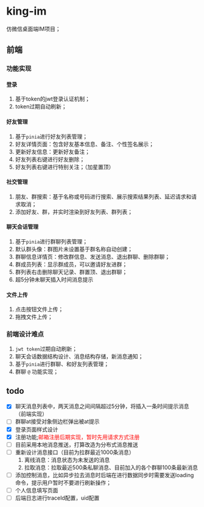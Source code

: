 # king-im

仿微信桌面端IM项目；



## 前端

### 功能实现

#### 登录
1. 基于token的jwt登录认证机制；
2. token过期自动刷新；

#### 好友管理

1. 基于`pinia`进行好友列表管理；
2. 好友详情页面：包含好友基本信息、备注、个性签名展示；
3. 更新好友信息：更新好友备注；
4. 好友列表右键进行好友删除；
5. 好友列表右键进行特别关注；（加星置顶）

#### 社交管理

1. 朋友、群搜索：基于名称或号码进行搜索、展示搜索结果列表、延迟请求和请求取消；
2. 添加好友、群，并实时渲染到好友列表、群列表；

#### 聊天会话管理

1. 基于`pinia`进行群聊列表管理；
2. 默认群头像：群图片未设置基于群名称自动创建；
3. 群聊信息详情页：修改群信息、发送消息、退出群聊、删除群聊；
4. 群成员列表：显示群成员，可以邀请好友进群；
5. 群列表右击删除聊天记录、群置顶、退出群聊；
6. 超5分钟未聊天插入时间消息提示

#### 文件上传

1. 点击按钮文件上传；
2. 拖拽文件上传；


### 前端设计难点

1. `jwt token`过期自动刷新；
2. 聊天会话数据结构设计、消息结构存储，新消息通知；
3. 基于`pinia`进行群聊、和好友列表管理；
4. 群聊 `@` 功能实现；


## todo
- [x] 聊天消息列表中，两天消息之间间隔超过5分钟，将插入一条时间提示消息（前端实现）
- [ ] 群聊at接受对象侧边栏弹出被at提示
- [x] 登录页面样式设计
- [x] 注册功能;<span style="color: red;">邮箱注册后期实现，暂时先用请求方式注册</span>
- [ ] 目前采用本地消息推送，打算改造为分布式消息推送
- [ ] 重新设计消息接口（目前为拉群最近1000条消息）
   1. 离线消息：消息状态为未发送的消息
   2. 拉取消息：拉取最近500条私聊消息、目前加入的各个群聊100条最新消息
- [ ] 添加控制消息，比如异步拉去消息时后端在进行数据同步时需要发送loading命令，提示用户暂时不要进行刷新操作；
- [ ] 个人信息填写页面
- [ ] 后端日志进行traceId配置，uid配置